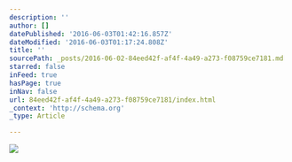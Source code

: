 ```yaml
---
description: ''
author: []
datePublished: '2016-06-03T01:42:16.857Z'
dateModified: '2016-06-03T01:17:24.808Z'
title: ''
sourcePath: _posts/2016-06-02-84eed42f-af4f-4a49-a273-f08759ce7181.md
starred: false
inFeed: true
hasPage: true
inNav: false
url: 84eed42f-af4f-4a49-a273-f08759ce7181/index.html
_context: 'http://schema.org'
_type: Article

---
```

![](https://the-grid-user-content.s3-us-west-2.amazonaws.com/bbd2f636-efb7-4c15-9423-fd54a55e3fa7.jpg)